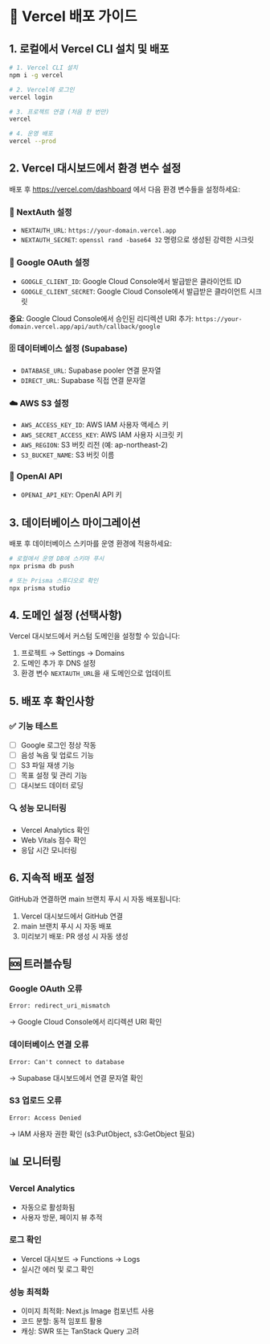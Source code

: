 # 🚀 Vercel 배포 가이드

## 1. 로컬에서 Vercel CLI 설치 및 배포

```bash
# 1. Vercel CLI 설치
npm i -g vercel

# 2. Vercel에 로그인
vercel login

# 3. 프로젝트 연결 (처음 한 번만)
vercel

# 4. 운영 배포
vercel --prod
```

## 2. Vercel 대시보드에서 환경 변수 설정

배포 후 https://vercel.com/dashboard 에서 다음 환경 변수들을 설정하세요:

### 🔐 NextAuth 설정
- `NEXTAUTH_URL`: `https://your-domain.vercel.app`
- `NEXTAUTH_SECRET`: `openssl rand -base64 32` 명령으로 생성된 강력한 시크릿

### 🔑 Google OAuth 설정
- `GOOGLE_CLIENT_ID`: Google Cloud Console에서 발급받은 클라이언트 ID
- `GOOGLE_CLIENT_SECRET`: Google Cloud Console에서 발급받은 클라이언트 시크릿

**중요**: Google Cloud Console에서 승인된 리디렉션 URI 추가:
`https://your-domain.vercel.app/api/auth/callback/google`

### 🗄️ 데이터베이스 설정 (Supabase)
- `DATABASE_URL`: Supabase pooler 연결 문자열
- `DIRECT_URL`: Supabase 직접 연결 문자열

### ☁️ AWS S3 설정
- `AWS_ACCESS_KEY_ID`: AWS IAM 사용자 액세스 키
- `AWS_SECRET_ACCESS_KEY`: AWS IAM 사용자 시크릿 키  
- `AWS_REGION`: S3 버킷 리전 (예: ap-northeast-2)
- `S3_BUCKET_NAME`: S3 버킷 이름

### 🤖 OpenAI API
- `OPENAI_API_KEY`: OpenAI API 키

## 3. 데이터베이스 마이그레이션

배포 후 데이터베이스 스키마를 운영 환경에 적용하세요:

```bash
# 로컬에서 운영 DB에 스키마 푸시
npx prisma db push

# 또는 Prisma 스튜디오로 확인
npx prisma studio
```

## 4. 도메인 설정 (선택사항)

Vercel 대시보드에서 커스텀 도메인을 설정할 수 있습니다:

1. 프로젝트 → Settings → Domains
2. 도메인 추가 후 DNS 설정
3. 환경 변수 `NEXTAUTH_URL`을 새 도메인으로 업데이트

## 5. 배포 후 확인사항

### ✅ 기능 테스트
- [ ] Google 로그인 정상 작동
- [ ] 음성 녹음 및 업로드 기능
- [ ] S3 파일 재생 기능  
- [ ] 목표 설정 및 관리 기능
- [ ] 대시보드 데이터 로딩

### 🔍 성능 모니터링
- Vercel Analytics 확인
- Web Vitals 점수 확인
- 응답 시간 모니터링

## 6. 지속적 배포 설정

GitHub과 연결하면 main 브랜치 푸시 시 자동 배포됩니다:

1. Vercel 대시보드에서 GitHub 연결
2. main 브랜치 푸시 시 자동 배포
3. 미리보기 배포: PR 생성 시 자동 생성

## 🆘 트러블슈팅

### Google OAuth 오류
```
Error: redirect_uri_mismatch
```
→ Google Cloud Console에서 리디렉션 URI 확인

### 데이터베이스 연결 오류
```
Error: Can't connect to database
```
→ Supabase 대시보드에서 연결 문자열 확인

### S3 업로드 오류
```
Error: Access Denied
```
→ IAM 사용자 권한 확인 (s3:PutObject, s3:GetObject 필요)

## 📊 모니터링

### Vercel Analytics
- 자동으로 활성화됨
- 사용자 방문, 페이지 뷰 추적

### 로그 확인
- Vercel 대시보드 → Functions → Logs
- 실시간 에러 및 로그 확인

### 성능 최적화
- 이미지 최적화: Next.js Image 컴포넌트 사용
- 코드 분할: 동적 임포트 활용
- 캐싱: SWR 또는 TanStack Query 고려